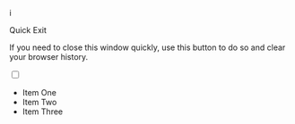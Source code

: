 i<label class="usa-button quick-exit-wrapper">
    <div class="quick-exit">
        <i class="fa-solid fa-door-open"></i>
        Quick Exit
    </div>
    <div class="quick-exit-desc">
        <p>If you need to close this window quickly, use this button to do so and clear your browser history.</p>
    </div>
    <input type="checkbox" class="dropdown-input">
    <ul class="dropdown-menu">
        <li>Item One</li>
        <li>Item Two</li>
        <li>Item Three</li>
    </ul>
</label>